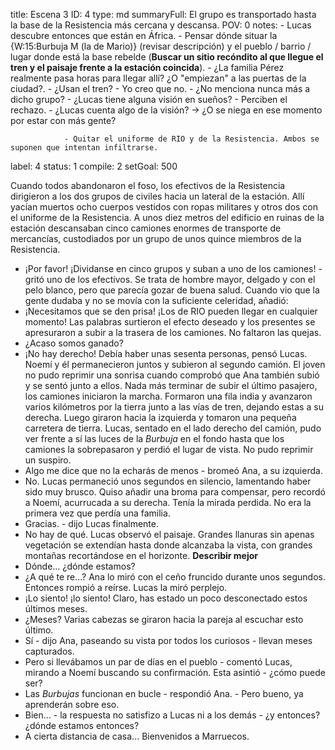 title:          Escena 3
ID:             4
type:           md
summaryFull:    El grupo es transportado hasta la base de la Resistencia más cercana y descansa.
POV:            0
notes:          - Lucas descubre entonces que están en África.
                - Pensar dónde situar la {W:15:Burbuja M (la de Mario)} (revisar descripción) y el pueblo / barrio / lugar donde está la base rebelde (**Buscar un sitio recóndito al que llegue el tren y el paisaje frente a la estación coincida**).
                - ¿La familia Pérez realmente pasa horas para llegar allí? ¿O "empiezan" a las puertas de la ciudad?.
                - ¿Usan el tren?
                - Yo creo que no.
                - ¿No menciona nunca más a dicho grupo?
                - ¿Lucas tiene alguna visión en sueños?
                - Perciben el rechazo.
                - ¿Lucas cuenta algo de la visión? -> ¿O se niega en ese momento por estar con más gente?
                
                - Quitar el uniforme de RIO y de la Resistencia. Ambos se suponen que intentan infiltrarse.
label:          4
status:         1
compile:        2
setGoal:        500


Cuando todos abandonaron el foso, los efectivos de la Resistencia dirigieron a los dos grupos de civiles hacia un lateral de la estación. Allí yacían muertos ocho cuerpos vestidos con ropas militares y otros dos con el uniforme de la Resistencia.
A unos diez metros del edificio en ruinas de la estación descansaban cinco camiones enormes de transporte de mercancías, custodiados por un grupo de unos quince miembros de la Resistencia.
- ¡Por favor! ¡Dividanse en cinco grupos y suban a uno de los camiones! - gritó uno de los efectivos.
Se trata de hombre mayor, delgado y con el pelo blanco, pero que parecía gozar de buena salud. Cuando vio que la gente dudaba y no se movía con la suficiente celeridad, añadió:
- ¡Necesitamos que se den prisa! ¡Los de RIO pueden llegar en cualquier momento!
Las palabras surtieron el efecto deseado y los presentes se apresuraron a subir a la trasera de los camiones. No faltaron las quejas.
- ¿Acaso somos ganado?
- ¡No hay derecho!
Debía haber unas sesenta personas, pensó Lucas. Noemí y él permanecieron juntos y subieron al segundo camión. El joven no pudo reprimir una sonrisa cuando comprobó que Ana también subió y se sentó junto a ellos.
Nada más terminar de subir el último pasajero, los camiones iniciaron la marcha. Formaron una fila india y avanzaron varios kilómetros por la tierra junto a las vías de tren, dejando estas a su derecha. Luego giraron hacia la izquierda y tomaron una pequeña carretera de tierra.
Lucas, sentado en el lado derecho del camión, pudo ver frente a sí las luces de la *Burbuja* en el fondo hasta que los camiones la sobrepasaron y perdió el lugar de vista. No pudo reprimir un suspiro.
- Algo me dice que no la echarás de menos - bromeó Ana, a su izquierda.
- No.
Lucas permaneció unos segundos en silencio, lamentando haber sido muy brusco. Quiso añadir una broma para compensar, pero recordó a Noemí, acurrucada a su derecha. Tenía la mirada perdida.
No era la primera vez que perdía una familia.
- Gracias. - dijo Lucas finalmente.
- No hay de qué.
Lucas observó el paisaje. Grandes llanuras sin apenas vegetación se extendían hasta donde alcanzaba la vista, con grandes montañas recortándose en el horizonte.
**Describir mejor**
- Dónde... ¿dónde estamos?
- ¿A qué te re...?
Ana lo miró con el ceño fruncido durante unos segundos. Entonces rompió a reírse. Lucas la miró perplejo.
- ¡Lo siento! ¡lo siento! Claro, has estado un poco desconectado estos últimos meses.
- ¿Meses?
Varias cabezas se giraron hacia la pareja al escuchar esto último.
- Sí - dijo Ana, paseando su vista por todos los curiosos - llevan meses capturados.
- Pero si llevábamos un par de días en el pueblo - comentó Lucas, mirando a Noemí buscando su confirmación. Esta asintió - ¿cómo puede ser?
- Las *Burbujas* funcionan en bucle - respondió Ana. - Pero bueno, ya aprenderán sobre eso.
- Bien... - la respuesta no satisfizo a Lucas ni a los demás - ¿y entonces? ¿dónde estamos entonces?
- A cierta distancia de casa... Bienvenidos a Marruecos.